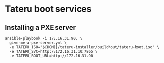 # Tateru boot services

## Installing a PXE server

```
ansible-playbook -i 172.16.31.90, \
  give-me-a-pxe-server.yml \
  -e TATERU_ISO="${HOME}/tateru-installer/build/out/tateru-boot.iso" \
  -e TATERU_SVC=http://172.16.31.10:7865 \
  -e TATERU_BOOT_URL=http://172.16.31.90
```
